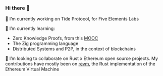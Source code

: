### Hi there 👋

🔭 I’m currently working on Tide Protocol, for Five Elements Labs


🌱 I’m currently learning:
- Zero Knowledge Proofs, from this [MOOC](https://www.youtube.com/watch?v=bGEXYpt3sj0)
- The Zig programming language
- Distributed Systems and P2P, in the context of blockchains
  
👯 I’m looking to collaborate on Rust x Ethereum open source projects. My contributions have mostly been on [revm](https://github.com/bluealloy/revm), the Rust implementation of the Ethereum Virtual Machine
